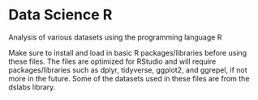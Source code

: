 # Data Science R
 Analysis of various datasets using the programming language R
 
 Make sure to install and load in basic R packages/libraries before using these files. 
 The files are optimized for RStudio and will require packages/libraries such as dplyr, tidyverse, ggplot2, and ggrepel, if not more in the future.
 Some of the datasets used in these files are from the dslabs library.
